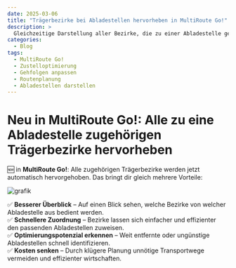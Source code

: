 ```yaml
---
date: 2025-03-06
title: "Trägerbezirke bei Abladestellen hervorheben in MultiRoute Go!"
description: >
  Gleichzeitige Darstellung aller Bezirke, die zu einer Abladestelle gehören
categories:
  - Blog
tags:
  - MultiRoute Go!
  - Zustelloptimierung
  - Gehfolgen anpassen
  - Routenplanung
  - Abladestellen darstellen
---
```

# Neu in MultiRoute Go!: Alle zu eine Abladestelle zugehörigen Trägerbezirke hervorheben  

🆕 in **MultiRoute Go!**: Alle zugehörigen Trägerbezirke werden jetzt automatisch hervorgehoben. Das bringt dir gleich mehrere Vorteile:  
<!-- more -->
![grafik](https://github.com/user-attachments/assets/cee54e2f-67b2-46b2-8a62-558b15653755)

✅ **Besserer Überblick** – Auf einen Blick sehen, welche Bezirke von welcher Abladestelle aus bedient werden.  
✅ **Schnellere Zuordnung** – Bezirke lassen sich einfacher und effizienter den passenden Abladestellen zuweisen.  
✅ **Optimierungspotenzial erkennen** – Weit entfernte oder ungünstige Abladestellen schnell identifizieren.  
✅ **Kosten senken** – Durch klügere Planung unnötige Transportwege vermeiden und effizienter wirtschaften.  


